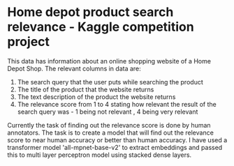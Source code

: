 # Home depot product search relevance - Kaggle competition project

This data has information about an online shopping website of a Home Depot Shop. The relevant columns in data are:
1. The search query that the user puts while searching the product  
2. The title of the product that the website returns  
3. The text description of the product the website returns   
4. The relevance score from 1 to 4 stating how relevant the result of the search query was - 1 being not relevant , 4 being very relevant  
  
Currently the task of finding out the relevance score is done by human annotators. The task is to create a model that will find out the relevance score to near human accuracy or better than human accuracy. I have used a transformer model 'all-mpnet-base-v2' to extract embeddings and passed this to multi layer perceptron model using stacked dense layers.
